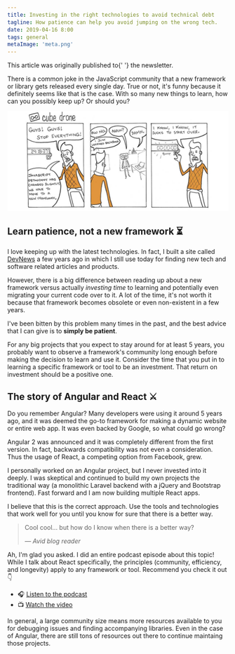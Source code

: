 ```yaml
---
title: Investing in the right technologies to avoid technical debt
tagline: How patience can help you avoid jumping on the wrong tech.
date: 2019-04-16 8:00
tags: general
metaImage: 'meta.png'
---
```


<Alert>
  This article was originally published to{' '}
  <AlertLink href="/news">the newsletter</AlertLink>.
</Alert>

There is a common joke in the JavaScript community that a new framework or library gets released every single day. True or not, it's funny because it definitely seems like that is the case. With so many new things to learn, how can you possibly keep up? Or should you?

![A comic about a developer telling everyone to stop everything and move to a new framework because their current one changed slightly](comic-frameworks.jpg)

## Learn patience, not a new framework ⏳

I love keeping up with the latest technologies. In fact, I built a site called [DevNews](https://devne.ws/) a few years ago in which I still use today for finding new tech and software related articles and products.

However, there is a big difference between reading up about a new framework versus actually _investing time_ to learning and potentially even migrating your current code over to it. A lot of the time, it's not worth it because that framework becomes obsolete or even non-existent in a few years.

I've been bitten by this problem many times in the past, and the best advice that I can give is to **simply be patient**.

For any big projects that you expect to stay around for at least 5 years, you probably want to observe a framework's community long enough before making the decision to learn and use it. Consider the time that you put in to learning a specific framework or tool to be an investment. That return on investment should be a positive one.

## The story of Angular and React ⚔️

Do you remember Angular? Many developers were using it around 5 years ago, and it was deemed the go-to framework for making a dynamic website or entire web app. It was even backed by Google, so what could go wrong?

Angular 2 was announced and it was completely different from the first version. In fact, backwards compatibility was not even a consideration. Thus the usage of React, a competing option from Facebook, grew.

I personally worked on an Angular project, but I never invested into it deeply. I was skeptical and continued to build my own projects the traditional way (a monolithic Laravel backend with a jQuery and Bootstrap frontend). Fast forward and I am now building multiple React apps.

I believe that this is the correct approach. Use the tools and technologies that work well for you until you know for sure that there is a better way.

> Cool cool... but how do I know when there is a better way?
>
> _— Avid blog reader_

Ah, I'm glad you asked. I did an entire podcast episode about this topic! While I talk about React specifically, the principles (community, efficiency, and longevity) apply to any framework or tool. Recommend you check it out 👇

- 🎧 [Listen to the podcast](http://sunny.link/pod62)
- 📺 [Watch the video](https://youtu.be/J1FO-2pRGDE)

In general, a large community size means more resources available to you for debugging issues and finding accompanying libraries. Even in the case of Angular, there are still tons of resources out there to continue maintaing those projects.

